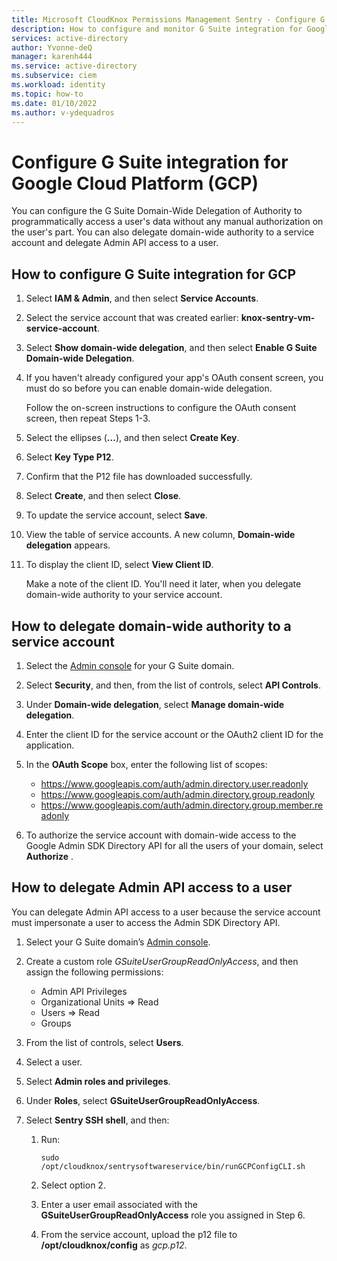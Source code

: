 ```yaml
---
title: Microsoft CloudKnox Permissions Management Sentry - Configure G Suite integration for Google Cloud Platform (GCP)
description: How to configure and monitor G Suite integration for Google Cloud Platform (GCP).
services: active-directory
author: Yvonne-deQ
manager: karenh444
ms.service: active-directory
ms.subservice: ciem
ms.workload: identity
ms.topic: how-to
ms.date: 01/10/2022
ms.author: v-ydequadros
---
```


# Configure G Suite integration for Google Cloud Platform (GCP)

You can configure the G Suite Domain-Wide Delegation of Authority to programmatically access a user's data without any manual authorization on the user's part. You can also delegate domain-wide authority to a service account and delegate Admin API access to a user.

## How to configure G Suite integration for GCP

1. Select **IAM & Admin**, and then select **Service Accounts**.
2. Select the service account that was created earlier: **knox-sentry-vm-service-account**.
3. Select **Show domain-wide delegation**, and then select **Enable G Suite Domain-wide Delegation**.
4. If you haven't already configured your app's OAuth consent screen, you must do so before you can enable domain-wide delegation. 

     Follow the on-screen instructions to configure the OAuth consent screen, then repeat Steps 1-3.
5. Select the ellipses (**...**), and then select **Create Key**.
6. Select **Key Type P12**.
7. Confirm that the P12 file has downloaded successfully.
8. Select **Create**, and then select **Close**.
9. To update the service account, select **Save**.
10. View the table of service accounts. A new column, **Domain-wide delegation** appears. 
11. To display the client ID, select **View Client ID**.

     Make a note of the client ID. You'll need it later, when you delegate domain-wide authority to your service account.

## How to delegate domain-wide authority to a service account

1. Select the [Admin console](https://admin.google.com/) for your G Suite domain.
2. Select **Security**, and then, from the list of controls, select **API Controls**.
3. Under **Domain-wide delegation**, select **Manage domain-wide delegation**.
4. Enter the client ID for the service account or the OAuth2 client ID for the application.
5. In the **OAuth Scope** box, enter the following list of scopes:

     - https://www.googleapis.com/auth/admin.directory.user.readonly
     - https://www.googleapis.com/auth/admin.directory.group.readonly
     - https://www.googleapis.com/auth/admin.directory.group.member.readonly
6. To authorize the service account with domain-wide access to the Google Admin SDK Directory API for all the users of your domain, select **Authorize** .


## How to delegate Admin API access to a user

You can delegate Admin API access to a user because the service account must impersonate a user to access the Admin SDK Directory API.

1. Select your G Suite domain’s [Admin console](https://admin.google.com/).
2. Create a custom role *GSuiteUserGroupReadOnlyAccess*, and then assign the following permissions:

     - Admin API Privileges
     - Organizational Units => Read
     - Users => Read
     - Groups

3. From the list of controls, select **Users**.
4. Select a user.
5. Select **Admin roles and privileges**.
6. Under **Roles**, select **GSuiteUserGroupReadOnlyAccess**.
7. Select **Sentry SSH shell**, and then:

     1. Run:

        `sudo /opt/cloudknox/sentrysoftwareservice/bin/runGCPConfigCLI.sh`
     2. Select option 2.
     3. Enter a user email associated with the **GSuiteUserGroupReadOnlyAccess** role you assigned in Step 6.
     4. From the service account, upload the p12 file to **/opt/cloudknox/config** as *gcp.p12*.

<!---## Next steps--->
